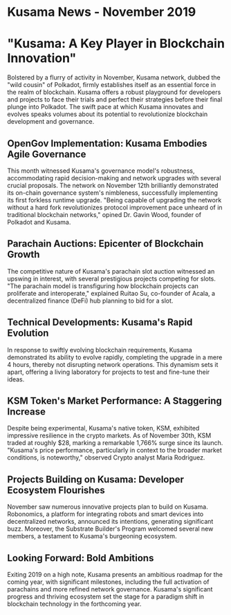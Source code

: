 # Kusama News - November 2019

# "Kusama: A Key Player in Blockchain Innovation"

Bolstered by a flurry of activity in November, Kusama network, dubbed the "wild
cousin" of Polkadot, firmly establishes itself as an essential force in the
realm of blockchain. Kusama offers a robust playground for developers and
projects to face their trials and perfect their strategies before their final
plunge into Polkadot. The swift pace at which Kusama innovates and evolves
speaks volumes about its potential to revolutionize blockchain development and
governance.

## OpenGov Implementation: Kusama Embodies Agile Governance

This month witnessed Kusama's governance model's robustness, accommodating rapid
decision-making and network upgrades with several crucial proposals. The network
on November 12th brilliantly demonstrated its on-chain governance system's
nimbleness, successfully implementing its first forkless runtime upgrade. "Being
capable of upgrading the network without a hard fork revolutionizes protocol
improvement pace unheard of in traditional blockchain networks," opined Dr.
Gavin Wood, founder of Polkadot and Kusama.

## Parachain Auctions: Epicenter of Blockchain Growth

The competitive nature of Kusama's parachain slot auction witnessed an upswing
in interest, with several prestigious projects competing for slots. "The
parachain model is transfiguring how blockchain projects can proliferate and
interoperate," explained Ruitao Su, co-founder of Acala, a decentralized finance
(DeFi) hub planning to bid for a slot.

## Technical Developments: Kusama's Rapid Evolution

In response to swiftly evolving blockchain requirements, Kusama demonstrated its
ability to evolve rapidly, completing the upgrade in a mere 4 hours, thereby not
disrupting network operations. This dynamism sets it apart, offering a living
laboratory for projects to test and fine-tune their ideas.

## KSM Token's Market Performance: A Staggering Increase

Despite being experimental, Kusama's native token, KSM, exhibited impressive
resilience in the crypto markets. As of November 30th, KSM traded at roughly
$28, marking a remarkable 1,766% surge since its launch. "Kusama's price
performance, particularly in context to the broader market conditions, is
noteworthy," observed Crypto analyst Maria Rodriguez.

## Projects Building on Kusama: Developer Ecosystem Flourishes

November saw numerous innovative projects plan to build on Kusama. Robonomics, a
platform for integrating robots and smart devices into decentralized networks,
announced its intentions, generating significant buzz. Moreover, the Substrate
Builder's Program welcomed several new members, a testament to Kusama's
burgeoning ecosystem.

## Looking Forward: Bold Ambitions

Exiting 2019 on a high note, Kusama presents an ambitious roadmap for the coming
year, with significant milestones, including the full activation of parachains
and more refined network governance. Kusama's significant progress and thriving
ecosystem set the stage for a paradigm shift in blockchain technology in the
forthcoming year.

